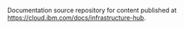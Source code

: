 

Documentation source repository for content published at https://cloud.ibm.com/docs/infrastructure-hub.
